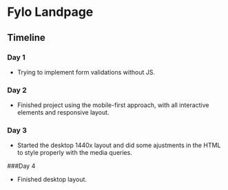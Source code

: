 # Fylo Landpage

## Timeline

### Day 1
- Trying to implement form validations without JS.

### Day 2
- Finished project using the mobile-first approach, with all interactive elements and responsive layout.

### Day 3
- Started the desktop 1440x layout and did some ajustments in the HTML to style properly with the media queries.

###Day 4
- Finished desktop layout.
